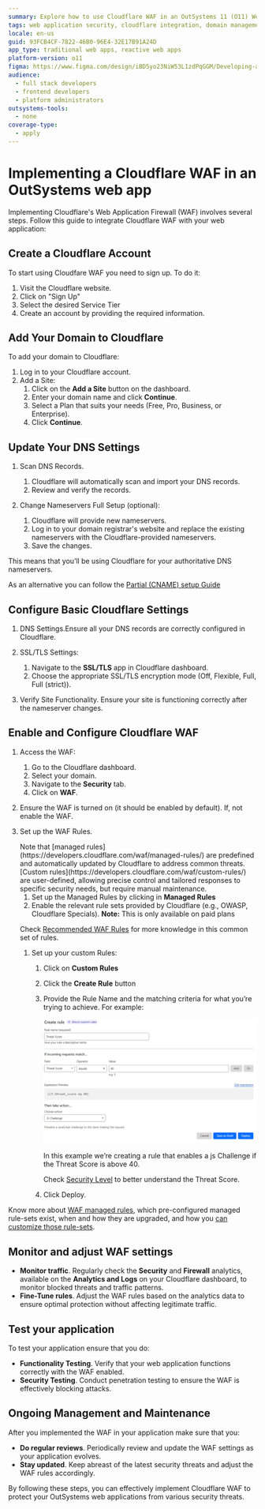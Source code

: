```yaml
---
summary: Explore how to use Cloudflare WAF in an OutSystems 11 (O11) Web Application.
tags: web application security, cloudflare integration, domain management, ssl/tls configuration, dns configuration
locale: en-us
guid: 93FCB4CF-7822-46B0-96E4-32E17B91A24D
app_type: traditional web apps, reactive web apps
platform-version: o11
figma: https://www.figma.com/design/iBD5yo23NiW53L1zdPqGGM/Developing-an-Application?node-id=5186-295
audience:
  - full stack developers
  - frontend developers
  - platform administrators
outsystems-tools:
  - none
coverage-type:
  - apply
---
```


# Implementing a Cloudflare WAF in an OutSystems web app

Implementing Cloudflare's Web Application Firewall (WAF) involves several steps. Follow this guide to integrate Cloudflare WAF with your web application:

## Create a Cloudflare Account

To start using Cloudfare WAF you need to sign up. To do it:

1. Visit the Cloudflare website.
1. Click on "Sign Up"
1. Select the desired Service Tier
1. Create an account by providing the required information.

## Add Your Domain to Cloudflare

To add your domain to Cloudflare:

1. Log in to your Cloudflare account.
1. Add a Site:
    1. Click on the **Add a Site** button on the dashboard.
    1. Enter your domain name and click **Continue**.
    1. Select a Plan that suits your needs (Free, Pro, Business, or Enterprise).
    1. Click **Continue**.

## Update Your DNS Settings

1. Scan DNS Records.
    1. Cloudflare will automatically scan and import your DNS records.
    1. Review and verify the records.

1. Change Nameservers Full Setup (optional):
    1. Cloudflare will provide new nameservers.
    1. Log in to your domain registrar's website and replace the existing nameservers with the Cloudflare-provided nameservers.
    1. Save the changes.

This means that you’ll be using Cloudflare for your authoritative DNS nameservers.

As an alternative you can follow the [Partial (CNAME) setup Guide](https://developers.cloudflare.com/dns/zone-setups/partial-setup/)

## Configure Basic Cloudflare Settings

1. DNS Settings.Ensure all your DNS records are correctly configured in Cloudflare.
1. SSL/TLS Settings:
    1. Navigate to the **SSL/TLS** app in Cloudflare dashboard.
    1. Choose the appropriate SSL/TLS encryption mode (Off, Flexible, Full, Full (strict)).

1. Verify Site Functionality. Ensure your site is functioning correctly after the nameserver changes.

## Enable and Configure Cloudflare WAF

1. Access the WAF:
    1. Go to the Cloudflare dashboard.
    1. Select your domain.
    1. Navigate to the **Security** tab.
    1. Click on **WAF**.

1. Ensure the WAF is turned on (it should be enabled by default). If, not enable the WAF.

1. Set up the WAF Rules.

    <div class="info" markdown= "1">
    Note that [managed rules](https://developers.cloudflare.com/waf/managed-rules/) are predefined and automatically updated by Cloudflare to address common threats. [Custom rules](https://developers.cloudflare.com/waf/custom-rules/) are user-defined, allowing precise control and tailored responses to specific security needs, but require manual maintenance.
    </div>

    1. Set up the Managed Rules by clicking in **Managed Rules**
    1. Enable the relevant rule sets provided by Cloudflare (e.g., OWASP, Cloudflare Specials). **Note:** This is only available on paid plans

    Check [Recommended WAF Rules](waf-outsystems.md#recommended-waf-rules) for more knowledge in this common set of rules.

    1. Set up your custom Rules:
        1. Click on **Custom Rules**

        1. Click the **Create Rule** button

        1. Provide the Rule Name and the matching criteria for what you’re trying to achieve. For example:

            ![Screenshot of the Cloudflare WAF interface showing the creation of a custom rule with a Threat Score of 40 and a JS Challenge action.](images/custom-rule-example.png "Creating a Custom Rule in Cloudflare WAF")

            In this example we’re creating a rule that enables a js Challenge if the Threat Score is above 40.

            Check [Security Level](https://developers.cloudflare.com/waf/tools/security-level/) to better understand the Threat Score.

        1. Click Deploy.

Know more about [WAF managed rules](https://developers.cloudflare.com/waf/managed-rules/), which pre-configured managed rule-sets exist, when and how they are upgraded, and how you [can customize those rule-sets](https://developers.cloudflare.com/waf/managed-rules/#customize-the-behavior-of-managed-rulesets).

## Monitor and adjust WAF settings

* **Monitor traffic**. Regularly check the **Security** and **Firewall** analytics, available on the **Analytics and Logs** on your Cloudflare dashboard, to monitor blocked threats and traffic patterns.
* **Fine-Tune rules**. Adjust the WAF rules based on the analytics data to ensure optimal protection without affecting legitimate traffic.

## Test your application

To test your application ensure that you do:

* **Functionality Testing**. Verify that your web application functions correctly with the WAF enabled.
* **Security Testing**. Conduct penetration testing to ensure the WAF is effectively blocking attacks.

## Ongoing Management and Maintenance

After you implemented the WAF in your application make sure that you:

* **Do regular reviews**. Periodically review and update the WAF settings as your application evolves.
* **Stay updated**. Keep abreast of the latest security threats and adjust the WAF rules accordingly.

By following these steps, you can effectively implement Cloudflare WAF to protect your OutSystems web applications from various security threats.
